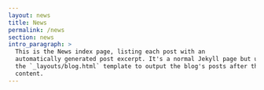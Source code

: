 ```yaml
---
layout: news
title: News
permalink: /news
section: news
intro_paragraph: >
  This is the News index page, listing each post with an
  automatically generated post excerpt. It's a normal Jekyll page but uses
  the `_layouts/blog.html` template to output the blog's posts after the page
  content.
---
```

